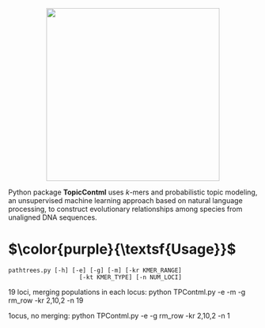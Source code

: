 <div align="center"><img src="https://github.com/TaraKhodaei/TPContml/blob/main/images/workflow.jpg" width="350"/></div>

Python package **TopicContml** uses $k$-mers and probabilistic topic modeling, an unsupervised machine learning approach based on natural language processing, to construct evolutionary relationships among species from unaligned DNA sequences.




# $\color{purple}{\textsf{Usage}}$
    pathtrees.py [-h] [-e] [-g] [-m] [-kr KMER_RANGE]
                        [-kt KMER_TYPE] [-n NUM_LOCI] 
                        
                        
19 loci, merging populations in each locus:
python TPContml.py -e -m -g rm_row  -kr 2,10,2 -n 19


1ocus, no merging:
python TPContml.py -e -g rm_row  -kr 2,10,2 -n 1
